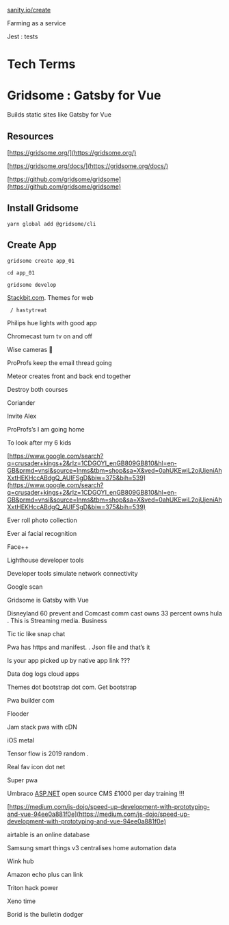 [sanity.io/create](http://sanity.io/create)

Farming  as a service

Jest : tests

# Tech Terms

# Gridsome : Gatsby for Vue

Builds static sites like Gatsby for Vue

## Resources

[https://gridsome.org/](https://gridsome.org/)     

[https://gridsome.org/docs/](https://gridsome.org/docs/) 

[https://github.com/gridsome/gridsome](https://github.com/gridsome/gridsome) 

## Install Gridsome

    yarn global add @gridsome/cli

## Create App

    gridsome create app_01
    
    cd app_01
    
    gridsome develop

[Stackbit.com](http://stackbit.com).    Themes for web 

     / hastytreat 

Philips hue lights with good app 

Chromecast turn tv on and off 

Wise cameras 🎥 

ProProfs keep the email thread going 

Meteor creates front and back end together 

Destroy both courses 

Coriander 

Invite Alex 

ProProfs’s I am going home

To look after my 6 kids

 

[https://www.google.com/search?q=crusader+kings+2&rlz=1CDGOYI_enGB809GB810&hl=en-GB&prmd=vnsi&source=lnms&tbm=shop&sa=X&ved=0ahUKEwiL2ojUjeniAhXxtHEKHccABdgQ_AUIFSgD&biw=375&bih=539](https://www.google.com/search?q=crusader+kings+2&rlz=1CDGOYI_enGB809GB810&hl=en-GB&prmd=vnsi&source=lnms&tbm=shop&sa=X&ved=0ahUKEwiL2ojUjeniAhXxtHEKHccABdgQ_AUIFSgD&biw=375&bih=539)   

Ever roll photo collection

Ever ai facial recognition

Face++

Lighthouse developer tools

Developer tools simulate network connectivity

Google scan

Gridsome is Gatsby with Vue

Disneyland 60 prevent and Comcast comm cast owns 33 percent owns hula . This is Streaming media. Business

Tic tic like snap chat

Pwa has https and manifest. . Json file and that’s it

Is your app picked up by native app link ???

Data dog logs cloud apps

Themes dot bootstrap dot com. Get bootstrap

Pwa builder com

Flooder

Jam stack pwa with cDN

iOS metal

Tensor flow is 2019 random .

Real fav icon dot net

Super pwa

Umbraco [ASP.NET](http://asp.net/) open source CMS £1000 per day training !!!

[https://medium.com/js-dojo/speed-up-development-with-prototyping-and-vue-94ee0a881f0e](https://medium.com/js-dojo/speed-up-development-with-prototyping-and-vue-94ee0a881f0e)

airtable is an online database

Samsung smart things v3 centralises home automation data

Wink hub

Amazon echo plus can link

Triton hack power

Xeno time

Borid is the bulletin dodger